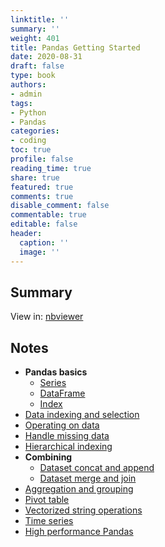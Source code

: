 ```yaml
---
linktitle: ''
summary: ''
weight: 401
title: Pandas Getting Started
date: 2020-08-31
draft: false
type: book
authors:
- admin
tags:
- Python
- Pandas
categories:
- coding
toc: true
profile: false
reading_time: true
share: true
featured: true
comments: true
disable_comment: false
commentable: true
editable: false
header:
  caption: ''
  image: ''
---
```


## Summary

View in: [nbviewer](https://nbviewer.jupyter.org/github/EckoTan0804/Summary-data_science_handbook/tree/master/pandas/Summary)

## Notes

- **Pandas basics**
  - [Series](https://nbviewer.jupyter.org/github/EckoTan0804/Summary-data_science_handbook/blob/master/pandas/0.1%20Pandas_Series.ipynb)
  - [DataFrame](https://nbviewer.jupyter.org/github/EckoTan0804/Summary-data_science_handbook/blob/master/pandas/0.2%20Pandas_DataFrame.ipynb)
  - [Index](https://nbviewer.jupyter.org/github/EckoTan0804/Summary-data_science_handbook/blob/master/pandas/0.3%20Pandas_Index.ipynb)
- [Data indexing and selection](https://nbviewer.jupyter.org/github/EckoTan0804/Summary-data_science_handbook/blob/master/pandas/01%20Data_indexing_and_selection.ipynb)
- [Operating on data](https://nbviewer.jupyter.org/github/EckoTan0804/Summary-data_science_handbook/blob/master/pandas/02%20Operating_on_Data.ipynb)
- [Handle missing data](https://nbviewer.jupyter.org/github/EckoTan0804/Summary-data_science_handbook/blob/master/pandas/03%20Handle_Missing_Data.ipynb)
- [Hierarchical indexing](https://nbviewer.jupyter.org/github/EckoTan0804/Summary-data_science_handbook/blob/master/pandas/04%20Hierarchical_Indexing.ipynb)
- **Combining**
  - [Dataset concat and append](https://nbviewer.jupyter.org/github/EckoTan0804/Summary-data_science_handbook/blob/master/pandas/05%20Combining_Datasets-concat_and_append.ipynb)
  - [Dataset merge and join](https://nbviewer.jupyter.org/github/EckoTan0804/Summary-data_science_handbook/blob/master/pandas/06%20Combing_Datasets-Merge_and_join.ipynb)
- [Aggregation and grouping](https://nbviewer.jupyter.org/github/EckoTan0804/Summary-data_science_handbook/blob/master/pandas/07%20Aggregation_and_Grouping.ipynb)
- [Pivot table](https://nbviewer.jupyter.org/github/EckoTan0804/Summary-data_science_handbook/blob/master/pandas/08%20Pivot_table.ipynb)
- [Vectorized string operations](https://nbviewer.jupyter.org/github/EckoTan0804/Summary-data_science_handbook/blob/master/pandas/09%20Vetorized_String_Operations.ipynb)
- [Time series](https://nbviewer.jupyter.org/github/EckoTan0804/Summary-data_science_handbook/blob/master/pandas/10%20Time_Series.ipynb)
- [High performance Pandas](https://nbviewer.jupyter.org/github/EckoTan0804/Summary-data_science_handbook/blob/master/pandas/11%20High_Performance_Pandas.ipynb)